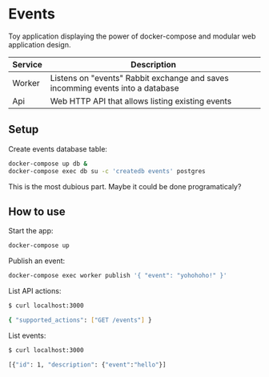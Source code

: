 # Events

Toy application displaying the power of docker-compose and modular web
application design.

Service | Description
--------|------------
Worker  | Listens on "events" Rabbit exchange and saves incomming events into a database
Api     | Web HTTP API that allows listing existing events

## Setup

Create events database table:

``` bash
docker-compose up db &
docker-compose exec db su -c 'createdb events' postgres
```

This is the most dubious part. Maybe it could be done programaticaly?

## How to use

Start the app:

``` sh
docker-compose up
```

Publish an event:

``` sh
docker-compose exec worker publish '{ "event": "yohohoho!" }'
```

List API actions:

``` sh
$ curl localhost:3000

{ "supported_actions": ["GET /events"] }
```

List events:

``` sh
$ curl localhost:3000

[{"id": 1, "description": {"event":"hello"}]
```
